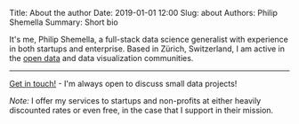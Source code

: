 Title: About the author
Date: 2019-01-01 12:00
Slug: about
Authors: Philip Shemella
Summary: Short bio


It's me, Philip Shemella, a full-stack data science generalist with experience in both startups and enterprise. Based in Zürich, Switzerland, I am active in the [open data](https://opendata.stackexchange.com/users/1511/philshem) and data visualization communities.

--------

[Get in touch!](mailto:philshem@pm.me) - I'm always open to discuss small data projects!

*Note:* I offer my services to startups and non-profits at either heavily discounted rates or even free, in the case that I support in their mission.